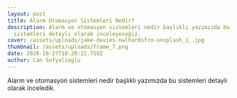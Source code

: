 ```yaml
---
layout: post
title: Alarm Otomasyon Sistemleri Nedir?
description: Alarm ve otomasyon sistemleri nedir başlıklı yazımızda bu
  sistemleri detaylı olarak inceleyeceğiz.
cover: /assets/uploads/jake-davies-nwlhar0sfro-unsplash_1_.jpg
thumbnail: /assets/uploads/frame_7.png
date: 2020-10-27T18:20:22.759Z
author: Can Sofyalioglu
---
```

Alarm ve otomasyon sistemleri nedir başlıklı yazımızda bu sistemleri detaylı olarak inceledik.